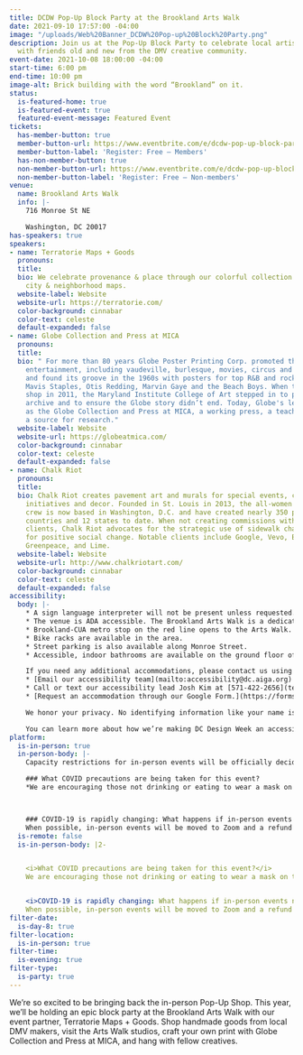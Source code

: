 ```yaml
---
title: DCDW Pop-Up Block Party at the Brookland Arts Walk
date: 2021-09-10 17:57:00 -04:00
image: "/uploads/Web%20Banner_DCDW%20Pop-up%20Block%20Party.png"
description: Join us at the Pop-Up Block Party to celebrate local artists and connect
  with friends old and new from the DMV creative community.
event-date: 2021-10-08 18:00:00 -04:00
start-time: 6:00 pm
end-time: 10:00 pm
image-alt: Brick building with the word “Brookland” on it.
status:
  is-featured-home: true
  is-featured-event: true
  featured-event-message: Featured Event
tickets:
  has-member-button: true
  member-button-url: https://www.eventbrite.com/e/dcdw-pop-up-block-party-at-the-brookland-arts-walk-tickets-170371339262
  member-button-label: 'Register: Free — Members'
  has-non-member-button: true
  non-member-button-url: https://www.eventbrite.com/e/dcdw-pop-up-block-party-at-the-brookland-arts-walk-tickets-170371339262
  non-member-button-label: 'Register: Free — Non-members'
venue:
  name: Brookland Arts Walk
  info: |-
    716 Monroe St NE

    Washington, DC 20017
has-speakers: true
speakers:
- name: Terratorie Maps + Goods
  pronouns: 
  title: 
  bio: We celebrate provenance & place through our colorful collection of illustrated
    city & neighborhood maps.
  website-label: Website
  website-url: https://terratorie.com/
  color-background: cinnabar
  color-text: celeste
  default-expanded: false
- name: Globe Collection and Press at MICA
  pronouns: 
  title: 
  bio: " For more than 80 years Globe Poster Printing Corp. promoted the people’s
    entertainment, including vaudeville, burlesque, movies, circus and carnival acts,
    and found its groove in the 1960s with posters for top R&B and rock acts like
    Mavis Staples, Otis Redding, Marvin Gaye and the Beach Boys. When they closed
    shop in 2011, the Maryland Institute College of Art stepped in to preserve the
    archive and to ensure the Globe story didn’t end. Today, Globe's legacy endures
    as the Globe Collection and Press at MICA, a working press, a teaching tool, and
    a source for research."
  website-label: Website
  website-url: https://globeatmica.com/
  color-background: cinnabar
  color-text: celeste
  default-expanded: false
- name: Chalk Riot
  pronouns: 
  title: 
  bio: Chalk Riot creates pavement art and murals for special events, campaigns, placemaking
    initiatives and decor. Founded in St. Louis in 2013, the all-women street art
    crew is now based in Washington, D.C. and have created nearly 350 pieces in 4
    countries and 12 states to date. When not creating commissions with corporate
    clients, Chalk Riot advocates for the strategic use of sidewalk chalk as a tool
    for positive social change. Notable clients include Google, Vevo, Bleacher Report,
    Greenpeace, and Lime.
  website-label: Website
  website-url: http://www.chalkriotart.com/
  color-background: cinnabar
  color-text: celeste
  default-expanded: false
accessibility:
  body: |-
    * A sign language interpreter will not be present unless requested. If requested, we will do our best to employ a sign language interpreter for the event.
    * The venue is ADA accessible. The Brookland Arts Walk is a dedicated pedestrian zone with a flat and wide walkway.
    * Brookland-CUA metro stop on the red line opens to the Arts Walk.
    * Bike racks are available in the area.
    * Street parking is also available along Monroe Street.
    * Accessible, indoor bathrooms are available on the ground floor of the Arts Walk via a ramp. There are two private, single-stall bathrooms.

    If you need any additional accommodations, please contact us using a method that works best for you:
    * [Email our accessibility team](mailto:accessibility@dc.aiga.org) at accessibility@dc.aiga.org.
    * Call or text our accessibility lead Josh Kim at [571-422-2656](tel:571-422-2656).
    * [Request an accommodation through our Google Form.](https://forms.gle/VTys8LzewYs2isUm7)

    We honor your privacy. No identifying information like your name is required to request an accommodation, and all details will be deleted once completed.

    You can learn more about how we’re making DC Design Week an accessible experience by visiting our [accessibility statement](https://dcdesignweek.org/accessibility/).
platform:
  is-in-person: true
  in-person-body: |-
    Capacity restrictions for in-person events will be officially decided about two weeks out from DCDW and posted on the specific event pages in order to follow the latest CDC guidance.

    ### What COVID precautions are being taken for this event?
    *We are encouraging those not drinking or eating to wear a mask on the Arts Walk.*



    ### COVID-19 is rapidly changing: What happens if in-person events need to be cancelled?
    When possible, in-person events will be moved to Zoom and a refund should not be expected. If an event is canceled in its entirety a refund will be issued. In either scenario you will be notified immediately.
  is-remote: false
  is-in-person-body: |2-


    <i>What COVID precautions are being taken for this event?</i>
    We are encouraging those not drinking or eating to wear a mask on the Arts Walk.


    <i>COVID-19 is rapidly changing: What happens if in-person events need to be cancelled?</i>
    When possible, in-person events will be moved to Zoom and a refund should not be expected. If an event is canceled in its entirety a refund will be issued. In either scenario you will be notified immediately.
filter-date:
  is-day-8: true
filter-location:
  is-in-person: true
filter-time:
  is-evening: true
filter-type:
  is-party: true
---
```


We’re so excited to be bringing back the in-person Pop-Up Shop. This year, we’ll be holding an epic block party at the Brookland Arts Walk with our event partner, Terratorie Maps + Goods. Shop handmade goods from local DMV makers, visit the Arts Walk studios, craft your own print with Globe Collection and Press at MICA, and hang with fellow creatives.
